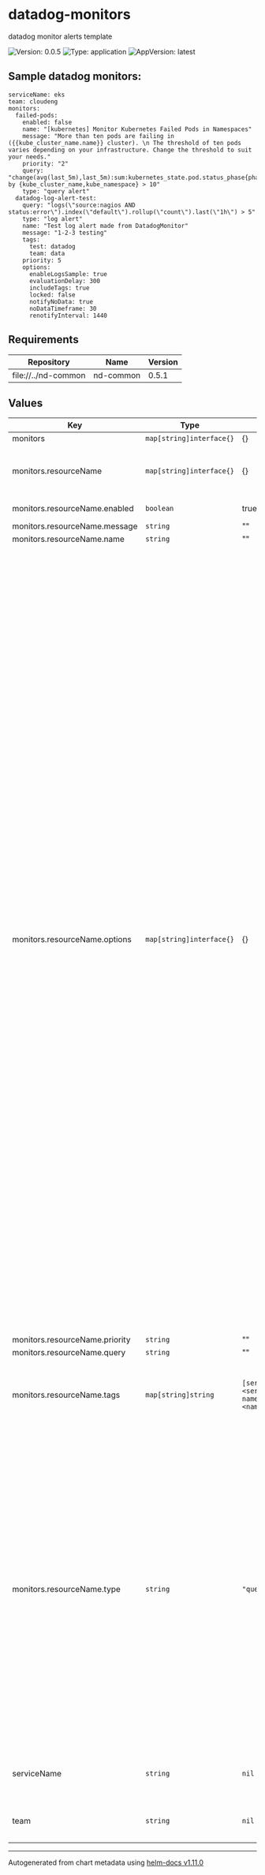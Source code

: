 # datadog-monitors

datadog monitor alerts template

![Version: 0.0.5](https://img.shields.io/badge/Version-0.0.5-informational?style=flat-square) ![Type: application](https://img.shields.io/badge/Type-application-informational?style=flat-square) ![AppVersion: latest](https://img.shields.io/badge/AppVersion-latest-informational?style=flat-square)

## Sample datadog monitors:
```
serviceName: eks
team: cloudeng
monitors:
  failed-pods:
    enabled: false
    name: "[kubernetes] Monitor Kubernetes Failed Pods in Namespaces"
    message: "More than ten pods are failing in ({{kube_cluster_name.name}} cluster). \n The threshold of ten pods varies depending on your infrastructure. Change the threshold to suit your needs."
    priority: "2"
    query: "change(avg(last_5m),last_5m):sum:kubernetes_state.pod.status_phase{phase:failed} by {kube_cluster_name,kube_namespace} > 10"
    type: "query alert"
  datadog-log-alert-test:
    query: "logs(\"source:nagios AND status:error\").index(\"default\").rollup(\"count\").last(\"1h\") > 5"
    type: "log alert"
    name: "Test log alert made from DatadogMonitor"
    message: "1-2-3 testing"
    tags:
      test: datadog
      team: data
    priority: 5
    options:
      enableLogsSample: true
      evaluationDelay: 300
      includeTags: true
      locked: false
      notifyNoData: true
      noDataTimeframe: 30
      renotifyInterval: 1440

```

## Requirements

| Repository | Name | Version |
|------------|------|---------|
| file://../nd-common | nd-common | 0.5.1 |

## Values

| Key | Type | Default | Description |
|-----|------|---------|-------------|
| monitors | `map[string]interface{}` | {} | List of monitors |
| monitors.resourceName | `map[string]interface{}` | {} | Required: monitor resource name, Required unique monitor resource name(needed to allow value overrides and used a datadog monitor resource name) |
| monitors.resourceName.enabled | `boolean` | true | Optional: whether to enable the monitor, defaults to true |
| monitors.resourceName.message | `string` | "" | Required: monitor message |
| monitors.resourceName.name | `string` | "" | Require: monitor name |
| monitors.resourceName.options | `map[string]interface{}` | {} | Optional: monitor options </br>Available options:</br> `thresholds.critical: "1"` # Optional: monitor critical threshold</br> `thresholds.warning: "0.28"` # Optional: monitor warning threshold</br> `evaluationDelay: 300` # Optional: Time in seconds to wait before evaluating the monitor</br> `groupbySimpleMonitor:` false # Optional: A Boolean indicating Whether or not to group by simple monitor, triggers a single alert or multiple alerts when any group breaches the threshold.</br> `includeTags: false` # Optional: A Boolean indicating whether notifications from this monitor automatically insert its triggering tags into the title.</br> `newGroupDelay: 300` # Optional: Time in seconds to allow a host to boot and applications to fully start before starting the evaluation.</br> `notifyNoData: false` # Optional: A Boolean indicating whether this monitor notifies when data stops reporting.</br> `noDataTimeframe: 30` # Optional: The number of minutes before a monitor notifies after data stops reporting. Datadog recommends at least 2x the monitor timeframe for metric alerts or 2 minutes for service checks. If omitted, 2x the evaluation timeframe is used for metric alerts, and 24 hours is used for service checks.</br> `renotifyInterval: 0` # Optional: The number of minutes after the last notification before a monitor re-notifies on the current status.</br> `renotifyOccurrences: 0` # Optional: The number of times re-notification messages should be sent on the current status at the provided re-notification interval.</br> `renotifyStatus: []` # Optional: The types of statuses for which re-notification messages should be sent(Valid values are alert, warn, no data).</br> `notifyBy: []` # Optional: List of labels indicating the granularity for a monitor to alert on. Only available for monitors with groupings.</br> `notifyAudit:` False # Optional: A Boolean indicating whether this monitor should notify when an event is audited.</br> `notifyTags: []` # Optional: List of tags to notify on this monitor.</br> `requireFullWindow:` false # Optional: A Boolean indicating whether this monitor requires full window of data before it will fire, We highly recommend you set this to false for sparse metrics, otherwise some evaluations are skipped.</br> `thresholdWindows.recoveryWindow: "10m"` # Optional: Describes how long an anomalous metric must be normal before the alert recovers.</br> `thresholdWindows.alertWindow: "5m"` Optional: Describes how long an anomalous metric must be anomalous before the alert fires. |
| monitors.resourceName.priority | `string` | "" | Optional: monitor piority |
| monitors.resourceName.query | `string` | "" | Required: monitor query |
| monitors.resourceName.tags | `map[string]string` | `[service:<servicename>, namespace:<namespace>]` | Optional: Additional monitor tags(will be added on top of the default tags:service, team, namespace) example:</br>   tags:</br>     tagname1: tagvalue1</br>     tagname2: tagvalue2</br> |
| monitors.resourceName.type | `string` | `"query alert"` | Optional: monitor type, if not specified will default to 'query alert' </br> Datadog monitor types to type values mapping:</br> - anomaly: `query alert`</br> - APM: `query alert` or `trace-analytics alert`</br> - composite: `composite`</br> - custom: `service check`</br> - forecast: `query alert`</br> - host: `service check`</br> - integration: `query alert` or `service check`</br> - live process: `process alert`</br> - logs: `log alert`</br> - metric: `query alert`</br> - network: `service check`</br> - outlier: `query alert`</br> - process: `service check`</br> - rum: `rum alert`</br> - SLO: `slo alert`</br> - watchdog: `event-v2 alert`</br> - event-v2: `event-v2 alert`</br> - audit: `audit alert`</br> - error-tracking: `error-tracking alert`</br> - database-monitoring: `database-monitoring alert`</br> - network-performance: `network-performance alert`</br> - service-discovery: `service-discovery alert` |
| serviceName | `string` | `nil` | Optional shared pagerduty service name for monitors, will turn to a tag for alerts - if not provided, the .Release.name will be used by default |
| team | `string` | `nil` | Optional shared pagerduty team name for monitors, will turn to a tag for alerts - if not provided, the tag will not be added |

----------------------------------------------
Autogenerated from chart metadata using [helm-docs v1.11.0](https://github.com/norwoodj/helm-docs/releases/v1.11.0)